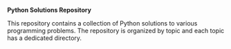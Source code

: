 **Python Solutions Repository**

This repository contains a collection of Python solutions to various programming problems. The repository is organized by topic and each topic has a dedicated directory.
